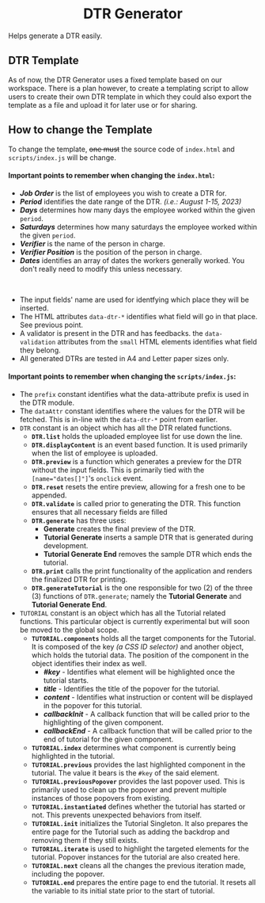 <h1 align="center">DTR Generator</h1>

Helps generate a DTR easily.

## DTR Template

As of now, the DTR Generator uses a fixed template based on our workspace.
There is a plan however, to create a templating script to allow users to create their own
DTR template in which they could also export the template as a file and upload it for later
use or for sharing.

## How to change the Template

To change the template, ~~one must~~ the source code of `index.html` and `scripts/index.js` will be change.

#### Important points to remember when changing the `index.html`:

- ***Job Order*** is the list of employees you wish to create a DTR for.
- ***Period*** identifies the date range of the DTR. *(i.e.: August 1-15, 2023)*
- ***Days*** determines how many days the employee worked within the given `period`.
- ***Saturdays*** determines how many saturdays the employee worked within the given `period`.
- ***Verifier*** is the name of the person in charge.
- ***Verifier Position*** is the position of the person in charge.
- ***Dates*** identifies an array of dates the workers generally worked. You don't really need to modify this unless necessary.
<br>

- The input fields' name are used for identfying which place they will be inserted.
- The HTML attributes `data-dtr-*` identifies what field will go in that place. See previous point.
- A validator is present in the DTR and has feedbacks. the `data-validation` attributes from the `small` HTML elements identifies what field they belong.
- All generated DTRs are tested in A4 and Letter paper sizes only.

#### Important points to remember when changing the `scripts/index.js`:

- The `prefix` constant identifies what the data-attribute prefix is used in the DTR module.
- The `dataAttr` constant identifies where the values for the DTR will be fetched. This is in-line
with the `data-dtr-*` point from earlier.
- `DTR` constant is an object which has all the DTR related functions.
	- **`DTR.list`** holds the uploaded employee list for use down the line.
	- **`DTR.displayContent`** is an event based function. It is used primarily when the list of employee is uploaded.
	- **`DTR.preview`** is a function which generates a preview for the DTR without the input fields. This is primarily tied with the `[name="dates[]"]`'s `onclick` event.
	- **`DTR.reset`** resets the entire preview, allowing for a fresh one to be appended.
	- **`DTR.validate`** is called prior to generating the DTR. This function ensures that all necessary fields are filled
	- **`DTR.generate`** has three uses:
		- **Generate** creates the final preview of the DTR.
		- **Tutorial Generate** inserts a sample DTR that is generated during development.
		- **Tutorial Generate End** removes the sample DTR which ends the tutorial.
	- **`DTR.print`** calls the print functionality of the application and renders the finalized DTR for printing.
	- **`DTR.generateTutorial`** is the one responsible for two (2) of the three (3) functions of `DTR.generate`; namely the **Tutorial Generate** and **Tutorial Generate End**.
- `TUTORIAL` constant is an object which has all the Tutorial related functions. This particular object is currently experimental but will soon be moved to the global scope.
	- **`TUTORIAL.components`** holds all the target components for the Tutorial. It is composed of the key *(a CSS ID selector)* and another object, which holds the tutorial data. The position of the component in the object identifies their index as well.
		- ***#key*** - Identifies what element will be highlighted once the tutorial starts.
		- ***title*** - Identifies the title of the popover for the tutorial.
		- ***content*** - Identifies what instruction or content will be displayed in the popover for this tutorial.
		- ***callbackInit*** - A callback function that will be called prior to the highlighting of the given component.
		- ***callbackEnd*** - A callback function that will be called prior to the end of tutorial for the given component.
	- **`TUTORIAL.index`** determines what component is currently being highlighted in the tutorial.
	- **`TUTORIAL.previous`** provides the last highlighted component in the tutorial. The value it bears is the `#key` of the said element.
	- **`TUTORIAL.previousPopover`** provides the last popover used. This is primarily used to clean up the popover and prevent multiple instances of those popovers from existing.
	- **`TUTORIAL.instantiated`** defines whether the tutorial has started or not. This prevents unexpected behaviors from itself.
	- **`TUTORIAL.init`** initializes the Tutorial Singleton. It also prepares the entire page for the Tutorial such as adding the backdrop and removing them if they still exists.
	- **`TUTORIAL.iterate`** is used to highlight the targeted elements for the tutorial. Popover instances for the tutorial are also created here.
	- **`TUTORIAL.next`** cleans all the changes the previous iteration made, including the popover.
	- **`TUTORIAL.end`** prepares the entire page to end the tutorial. It resets all the variable to its initial state prior to the start of tutorial.